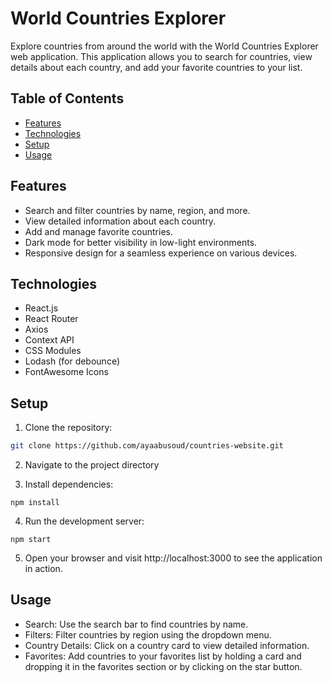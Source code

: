 # World Countries Explorer

Explore countries from around the world with the World Countries Explorer web application. This application allows you to search for countries, view details about each country, and add your favorite countries to your list.

## Table of Contents

- [Features](#features)
- [Technologies](#technologies)
- [Setup](#setup)
- [Usage](#usage)

## Features

- Search and filter countries by name, region, and more.
- View detailed information about each country.
- Add and manage favorite countries.
- Dark mode for better visibility in low-light environments.
- Responsive design for a seamless experience on various devices.

## Technologies

- React.js
- React Router
- Axios
- Context API
- CSS Modules
- Lodash (for debounce)
- FontAwesome Icons

## Setup

1. Clone the repository:

```bash
git clone https://github.com/ayaabusoud/countries-website.git
```
2. Navigate to the project directory

3. Install dependencies:

```
npm install
```

4. Run the development server:
```
npm start
```

5. Open your browser and visit http://localhost:3000 to see the application in action.

## Usage
- Search: Use the search bar to find countries by name.
- Filters: Filter countries by region using the dropdown menu.
- Country Details: Click on a country card to view detailed information.
- Favorites: Add countries to your favorites list by holding a card and dropping it in the favorites section or by clicking on the star button.